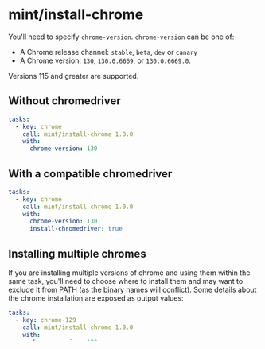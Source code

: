 # mint/install-chrome

You'll need to specify `chrome-version`. `chrome-version` can be one of:

- A Chrome release channel: `stable`, `beta`, `dev` or `canary`
- A Chrome version: `130`, `130.0.6669`, or `130.0.6669.0`.

Versions 115 and greater are supported.

## Without chromedriver

```yaml
tasks:
  - key: chrome
    call: mint/install-chrome 1.0.0
    with:
      chrome-version: 130
```

## With a compatible chromedriver

```yaml
tasks:
  - key: chrome
    call: mint/install-chrome 1.0.0
    with:
      chrome-version: 130
      install-chromedriver: true
```

## Installing multiple chromes

If you are installing multiple versions of chrome and using them within the same task, you'll need to choose where to install them and may want to exclude it from PATH (as the binary names will conflict). Some details about the chrome installation are exposed as output values:

```yaml
tasks:
  - key: chrome-129
    call: mint/install-chrome 1.0.0
    with:
      chrome-version: 129
      install-chromedriver: true
      chrome-directory: /opt/chrome-129
      chromedriver-directory: /opt/chromedriver-129
      add-to-path: false

  - key: chrome-130
    call: mint/install-chrome 1.0.0
    with:
      chrome-version: 130
      install-chromedriver: true
      chrome-directory: /opt/chrome-130
      chromedriver-directory: /opt/chromedriver-130
      add-to-path: false

  - key: use-chromes
    use: [chrome-130, chrome-129]
    run: |
      ${{ tasks.chrome-129.values.chrome-binary }} --version | grep "129\."
      ${{ tasks.chrome-129.values.chromedriver-binary }} --version | grep "129\."

      ${{ tasks.chrome-130.values.chrome-binary }} --version | grep "130\."
      ${{ tasks.chrome-130.values.chromedriver-binary }} --version | grep "130\."

      # or...

      /opt/chrome-129/chrome --version | grep "129\."
      /opt/chromedriver-129/chromedriver --version | grep "129\."

      /opt/chrome-130/chrome --version | grep "130\."
      /opt/chromedriver-130/chromedriver --version | grep "130\."
```

The following output values are available:

- `${{ tasks.chrome.values.chrome-version }}`
- `${{ tasks.chrome.values.chrome-binary }}`
- `${{ tasks.chrome.values.chrome-directory }}`
- `${{ tasks.chrome.values.chromedriver-binary }}`
- `${{ tasks.chrome.values.chromedriver-directory }}`

The `chromedriver.*` values are only available when chromedriver is installed.
